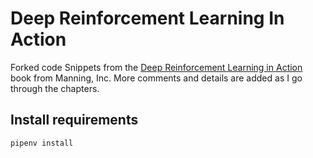 # Deep Reinforcement Learning In Action

Forked code Snippets from the [Deep Reinforcement Learning in Action](https://www.manning.com/books/deep-reinforcement-learning-in-action) book from Manning, Inc.
More comments and details are added as I go through the chapters. 

## Install requirements
```
pipenv install
```

